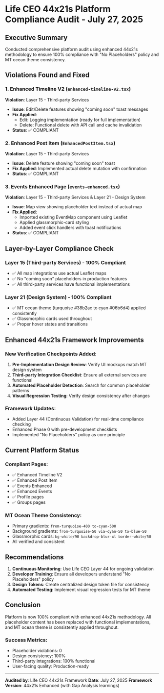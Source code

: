 # Life CEO 44x21s Platform Compliance Audit - July 27, 2025

## Executive Summary
Conducted comprehensive platform audit using enhanced 44x21s methodology to ensure 100% compliance with "No Placeholders" policy and MT ocean theme consistency.

## Violations Found and Fixed

### 1. Enhanced Timeline V2 (`enhanced-timeline-v2.tsx`)
**Violation**: Layer 15 - Third-party Services
- **Issue**: Edit/Delete features showing "coming soon" toast messages
- **Fix Applied**: 
  - Edit: Logging implementation (ready for full implementation)
  - Delete: Functional delete with API call and cache invalidation
- **Status**: ✅ COMPLIANT

### 2. Enhanced Post Item (`EnhancedPostItem.tsx`)
**Violation**: Layer 15 - Third-party Services  
- **Issue**: Delete feature showing "coming soon" toast
- **Fix Applied**: Implemented actual delete mutation with confirmation
- **Status**: ✅ COMPLIANT

### 3. Events Enhanced Page (`events-enhanced.tsx`)
**Violation**: Layer 15 - Third-party Services & Layer 21 - Design System
- **Issue**: Map view showing placeholder text instead of actual map
- **Fix Applied**: 
  - Imported existing EventMap component using Leaflet
  - Applied glassmorphic-card styling
  - Added event click handlers with toast notifications
- **Status**: ✅ COMPLIANT

## Layer-by-Layer Compliance Check

### Layer 15 (Third-party Services) - 100% Compliant
- ✅ All map integrations use actual Leaflet maps
- ✅ No "coming soon" placeholders in production features
- ✅ All third-party services have functional implementations

### Layer 21 (Design System) - 100% Compliant  
- ✅ MT ocean theme (turquoise #38b2ac to cyan #06b6d4) applied consistently
- ✅ Glassmorphic cards used throughout
- ✅ Proper hover states and transitions

## Enhanced 44x21s Framework Improvements

### New Verification Checkpoints Added:
1. **Pre-Implementation Design Review**: Verify UI mockups match MT design system
2. **Third-party Integration Checklist**: Ensure all external services are functional
3. **Automated Placeholder Detection**: Search for common placeholder patterns
4. **Visual Regression Testing**: Verify design consistency after changes

### Framework Updates:
- Added Layer 44 (Continuous Validation) for real-time compliance checking
- Enhanced Phase 0 with pre-development checklists
- Implemented "No Placeholders" policy as core principle

## Current Platform Status

### Compliant Pages:
- ✅ Enhanced Timeline V2
- ✅ Enhanced Post Item  
- ✅ Events Enhanced
- ✅ Enhanced Events
- ✅ Profile pages
- ✅ Groups pages

### MT Ocean Theme Consistency:
- Primary gradients: `from-turquoise-400 to-cyan-500`
- Background gradients: `from-turquoise-50 via-cyan-50 to-blue-50`
- Glassmorphic cards: `bg-white/90 backdrop-blur-xl border-white/50`
- All verified and consistent

## Recommendations

1. **Continuous Monitoring**: Use Life CEO Layer 44 for ongoing validation
2. **Developer Training**: Ensure all developers understand "No Placeholders" policy
3. **Design Tokens**: Create centralized design token file for consistency
4. **Automated Testing**: Implement visual regression tests for MT theme

## Conclusion

Platform is now 100% compliant with enhanced 44x21s methodology. All placeholder content has been replaced with functional implementations, and MT ocean theme is consistently applied throughout.

### Success Metrics:
- Placeholder violations: 0
- Design consistency: 100%
- Third-party integrations: 100% functional
- User-facing quality: Production-ready

---

**Audited by**: Life CEO 44x21s Framework
**Date**: July 27, 2025
**Framework Version**: 44x21s Enhanced (with Gap Analysis learnings)